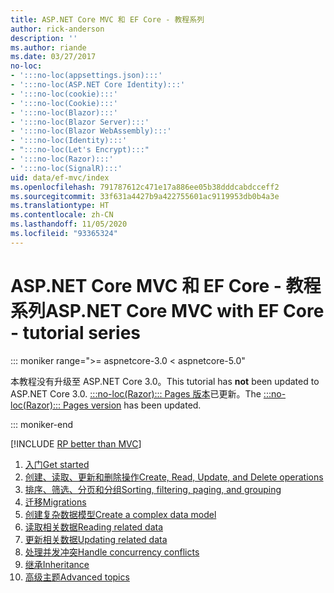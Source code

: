 ```yaml
---
title: ASP.NET Core MVC 和 EF Core - 教程系列
author: rick-anderson
description: ''
ms.author: riande
ms.date: 03/27/2017
no-loc:
- ':::no-loc(appsettings.json):::'
- ':::no-loc(ASP.NET Core Identity):::'
- ':::no-loc(cookie):::'
- ':::no-loc(Cookie):::'
- ':::no-loc(Blazor):::'
- ':::no-loc(Blazor Server):::'
- ':::no-loc(Blazor WebAssembly):::'
- ':::no-loc(Identity):::'
- ":::no-loc(Let's Encrypt):::"
- ':::no-loc(Razor):::'
- ':::no-loc(SignalR):::'
uid: data/ef-mvc/index
ms.openlocfilehash: 791787612c471e17a886ee05b38dddcabdcceff2
ms.sourcegitcommit: 33f631a4427b9a422755601ac9119953db0b4a3e
ms.translationtype: HT
ms.contentlocale: zh-CN
ms.lasthandoff: 11/05/2020
ms.locfileid: "93365324"
---
```

# <a name="aspnet-core-mvc-with-ef-core---tutorial-series"></a><span data-ttu-id="be991-102">ASP.NET Core MVC 和 EF Core - 教程系列</span><span class="sxs-lookup"><span data-stu-id="be991-102">ASP.NET Core MVC with EF Core - tutorial series</span></span>

::: moniker range=">= aspnetcore-3.0 < aspnetcore-5.0"

<span data-ttu-id="be991-103">本教程没有升级至 ASP.NET Core 3.0。</span><span class="sxs-lookup"><span data-stu-id="be991-103">This tutorial has **not** been updated to ASP.NET Core 3.0.</span></span> <span data-ttu-id="be991-104">[:::no-loc(Razor)::: Pages 版本](xref:data/ef-rp/intro)已更新。</span><span class="sxs-lookup"><span data-stu-id="be991-104">The [:::no-loc(Razor)::: Pages version](xref:data/ef-rp/intro) has been updated.</span></span>

::: moniker-end

[!INCLUDE [RP better than MVC](../../includes/RP-EF/rp-over-mvc.md)]

1. [<span data-ttu-id="be991-105">入门</span><span class="sxs-lookup"><span data-stu-id="be991-105">Get started</span></span>](xref:data/ef-mvc/intro)
1. [<span data-ttu-id="be991-106">创建、读取、更新和删除操作</span><span class="sxs-lookup"><span data-stu-id="be991-106">Create, Read, Update, and Delete operations</span></span>](xref:data/ef-mvc/crud)
1. [<span data-ttu-id="be991-107">排序、筛选、分页和分组</span><span class="sxs-lookup"><span data-stu-id="be991-107">Sorting, filtering, paging, and grouping</span></span>](xref:data/ef-mvc/sort-filter-page)
1. [<span data-ttu-id="be991-108">迁移</span><span class="sxs-lookup"><span data-stu-id="be991-108">Migrations</span></span>](xref:data/ef-mvc/migrations)
1. [<span data-ttu-id="be991-109">创建复杂数据模型</span><span class="sxs-lookup"><span data-stu-id="be991-109">Create a complex data model</span></span>](xref:data/ef-mvc/complex-data-model)
1. [<span data-ttu-id="be991-110">读取相关数据</span><span class="sxs-lookup"><span data-stu-id="be991-110">Reading related data</span></span>](xref:data/ef-mvc/read-related-data)
1. [<span data-ttu-id="be991-111">更新相关数据</span><span class="sxs-lookup"><span data-stu-id="be991-111">Updating related data</span></span>](xref:data/ef-mvc/update-related-data)
1. [<span data-ttu-id="be991-112">处理并发冲突</span><span class="sxs-lookup"><span data-stu-id="be991-112">Handle concurrency conflicts</span></span>](xref:data/ef-mvc/concurrency)
1. [<span data-ttu-id="be991-113">继承</span><span class="sxs-lookup"><span data-stu-id="be991-113">Inheritance</span></span>](xref:data/ef-mvc/inheritance)
1. [<span data-ttu-id="be991-114">高级主题</span><span class="sxs-lookup"><span data-stu-id="be991-114">Advanced topics</span></span>](xref:data/ef-mvc/advanced)
